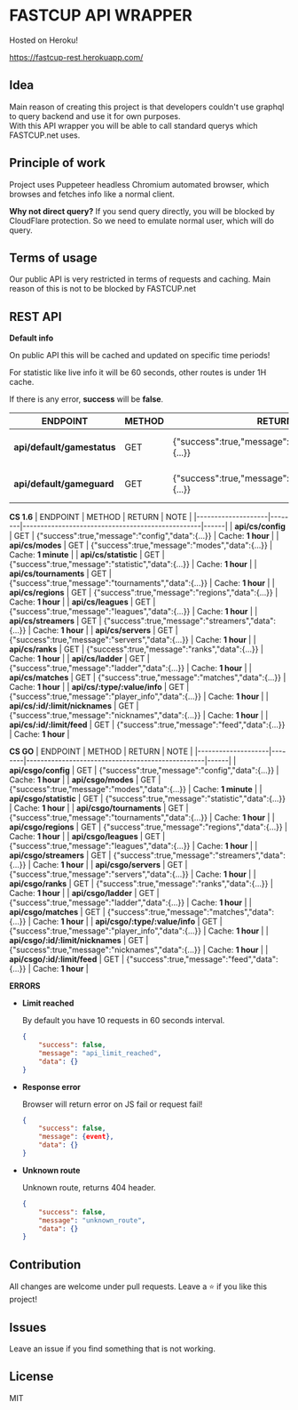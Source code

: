 # FASTCUP API WRAPPER


Hosted on Heroku!

https://fastcup-rest.herokuapp.com/

## Idea
Main reason of creating this project is that developers couldn't use graphql to query backend and use it for own purposes.  
With this API wrapper you will be able to call standard querys which FASTCUP.net uses.

## Principle of work
Project uses Puppeteer headless Chromium automated browser, which browses and fetches info like a normal client.

**Why not direct query?**
If you send query directly, you will be blocked by CloudFlare protection. So we need to emulate normal user, which will do query.

## Terms of usage
Our public API is very restricted in terms of requests and caching. Main reason of this is not to be blocked by FASTCUP.net




## REST API

**Default info**

On public API this will be cached and updated on specific time periods!

For statistic like live info it will be 60 seconds, other routes is under 1H cache.

If there is any error, **success** will be **false**.

| ENDPOINT               | METHOD | RETURN                                               | NOTE |
|------------------------|--------|------------------------------------------------------|------|
| **api/default/gamestatus** | GET    | {"success":true,"message":"gamestatus","data":{...}} |  Cache: **1 minute**     |
| **api/default/gameguard**  | GET    | {"success":true,"message":"gameguard","data":{...}}  |   Cache: **1 minute**    |


**CS 1.6**
| ENDPOINT           | METHOD | RETURN                                           | NOTE |
|--------------------|--------|--------------------------------------------------|------|
| **api/cs/config**     |   GET  | {"success":true,"message":"config","data":{...}} |   Cache: **1 hour**   |
| **api/cs/modes**     |   GET  | {"success":true,"message":"modes","data":{...}}  |   Cache: **1 minute**   |
| **api/cs/statistic**   |   GET  | {"success":true,"message":"statistic","data":{...}}  |   Cache: **1 hour**    |
| **api/cs/tournaments** |   GET  | {"success":true,"message":"tournaments","data":{...}}  |   Cache: **1 hour**    |
| **api/cs/regions**     |   GET  | {"success":true,"message":"regions","data":{...}}  |   Cache: **1 hour**    |
| **api/cs/leagues**     |   GET  | {"success":true,"message":"leagues","data":{...}}  |   Cache: **1 hour**    |
| **api/cs/streamers**   |   GET  | {"success":true,"message":"streamers","data":{...}}  |   Cache: **1 hour**    |
| **api/cs/servers**     |   GET  | {"success":true,"message":"servers","data":{...}}  |   Cache: **1 hour**    |
| **api/cs/ranks**       |   GET  | {"success":true,"message":"ranks","data":{...}}  |   Cache: **1 hour**    |
| **api/cs/ladder**      |   GET  | {"success":true,"message":"ladder","data":{...}}  |   Cache: **1 hour**    |
| **api/cs/matches**      |   GET  | {"success":true,"message":"matches","data":{...}}  |   Cache: **1 hour**    |
| **api/cs/:type/:value/info**      |   GET  | {"success":true,"message":"player_info","data":{...}}  |   Cache: **1 hour**    |
| **api/cs/:id/:limit/nicknames**      |   GET  | {"success":true,"message":"nicknames","data":{...}}  |   Cache: **1 hour**    |
| **api/cs/:id/:limit/feed**      |   GET  | {"success":true,"message":"feed","data":{...}}  |   Cache: **1 hour**    |


**CS GO**
| ENDPOINT           | METHOD | RETURN                                           | NOTE |
|--------------------|--------|--------------------------------------------------|------|
| **api/csgo/config**     |   GET  | {"success":true,"message":"config","data":{...}} |   Cache: **1 hour**   |
| **api/csgo/modes**     |   GET  | {"success":true,"message":"modes","data":{...}}  |   Cache: **1 minute**   |
| **api/csgo/statistic**   |   GET  | {"success":true,"message":"statistic","data":{...}}  |   Cache: **1 hour**    |
| **api/csgo/tournaments** |   GET  | {"success":true,"message":"tournaments","data":{...}}  |   Cache: **1 hour**    |
| **api/csgo/regions**     |   GET  | {"success":true,"message":"regions","data":{...}}  |   Cache: **1 hour**    |
| **api/csgo/leagues**     |   GET  | {"success":true,"message":"leagues","data":{...}}  |   Cache: **1 hour**    |
| **api/csgo/streamers**   |   GET  | {"success":true,"message":"streamers","data":{...}}  |   Cache: **1 hour**    |
| **api/csgo/servers**     |   GET  | {"success":true,"message":"servers","data":{...}}  |   Cache: **1 hour**    |
| **api/csgo/ranks**       |   GET  | {"success":true,"message":"ranks","data":{...}}  |   Cache: **1 hour**    |
| **api/csgo/ladder**      |   GET  | {"success":true,"message":"ladder","data":{...}}  |   Cache: **1 hour**    |
| **api/csgo/matches**      |   GET  | {"success":true,"message":"matches","data":{...}}  |   Cache: **1 hour**    |
| **api/csgo/:type/:value/info**      |   GET  | {"success":true,"message":"player_info","data":{...}}  |   Cache: **1 hour**    |
| **api/csgo/:id/:limit/nicknames**      |   GET  | {"success":true,"message":"nicknames","data":{...}}  |   Cache: **1 hour**    |
| **api/csgo/:id/:limit/feed**      |   GET  | {"success":true,"message":"feed","data":{...}}  |   Cache: **1 hour**    |

**ERRORS**

*   **Limit reached**

    By default you have 10 requests in 60 seconds interval.
    ```json
    {
        "success": false,
        "message": "api_limit_reached",
        "data": {}
    }
    ```


*   **Response error**

    Browser will return error on JS fail or request fail!
    ```json
    {
        "success": false,
        "message": {event},
        "data": {}
    }
    ```

*   **Unknown route**

    Unknown route, returns 404 header.
    ```json
    {
        "success": false,
        "message": "unknown_route",
        "data": {}
    }
    ```

## Contribution 
All changes are welcome under pull requests.
Leave a :star: if you like this project!


## Issues
Leave an issue if you find something that is not working.

## License

MIT

